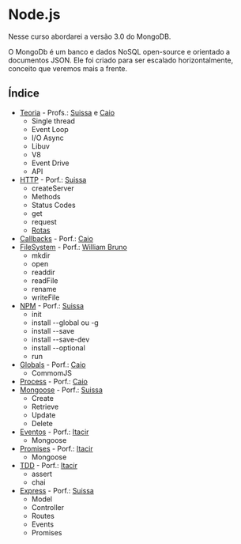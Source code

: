# Node.js

Nesse curso abordarei a versão 3.0 do MongoDB.

O MongoDb é um banco e dados NoSQL open-source e orientado a documentos JSON. Ele foi criado para ser escalado horizontalmente, conceito que veremos mais a frente.

## Índice

- [Teoria](./theory.md) - Profs.: [Suissa]() e [Caio]()
    + Single thread
    + Event Loop
    + I/O Async
    + Libuv
    + V8
    + Event Drive
    + API
- [HTTP]() - Porf.: [Suissa]()
    + createServer
    + Methods
    + Status Codes
    + get
    + request
    + [Rotas]()
- [Callbacks]() - Porf.: [Caio]()
- [FileSystem]() - Porf.: [William Bruno]()
    + mkdir
    + open
    + readdir
    + readFile
    + rename
    + writeFile
- [NPM]() - Porf.: [Suissa]()
    + init
    + install --global ou -g
    + install --save
    + install --save-dev
    + install --optional
    + run
- [Globals]() - Porf.: [Caio]()
    + CommomJS
- [Process]() - Porf.: [Caio]()
- [Mongoose]() - Porf.: [Suissa]()
    + Create
    + Retrieve
    + Update
    + Delete
- [Eventos]() - Porf.: [Itacir]()
    + Mongoose
- [Promises]() - Porf.: [Itacir]()
    + Mongoose
- [TDD]() - Porf.: [Itacir]()
    + assert
    + chai
- [Express]() - Porf.: [Suissa]()
    + Model
    + Controller
    + Routes
    + Events
    + Promises
